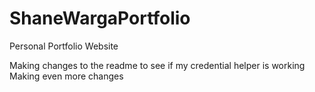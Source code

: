 # ShaneWargaPortfolio
Personal Portfolio Website

Making changes to the readme to see if my credential helper is working
Making even more changes
